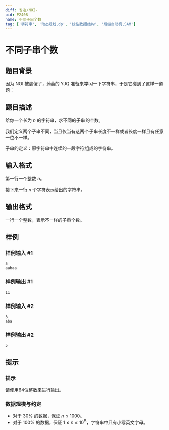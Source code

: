```yaml
---
diff: 省选/NOI-
pid: P2408
name: 不同子串个数
tag: ['字符串', '动态规划,dp', '线性数据结构', '后缀自动机,SAM']
---
```

# 不同子串个数
## 题目背景

因为 NOI 被虐傻了，蒟蒻的 YJQ 准备来学习一下字符串，于是它碰到了这样一道题：

## 题目描述

给你一个长为 $n$ 的字符串，求不同的子串的个数。

我们定义两个子串不同，当且仅当有这两个子串长度不一样或者长度一样且有任意一位不一样。

子串的定义：原字符串中连续的一段字符组成的字符串。

## 输入格式

第一行一个整数 $n$。

接下来一行 $n$ 个字符表示给出的字符串。

## 输出格式

一行一个整数，表示不一样的子串个数。

## 样例

### 样例输入 #1
```
5
aabaa
```
### 样例输出 #1
```
11
```
### 样例输入 #2
```
3
aba
```
### 样例输出 #2
```
5
```
## 提示

### 提示

请使用64位整数来进行输出。

### 数据规模与约定
- 对于 $30\%$ 的数据，保证 $n\le 1000$。
- 对于 $100\%$ 的数据，保证 $1 \leq n \le 10^5$，字符串中只有小写英文字母。

